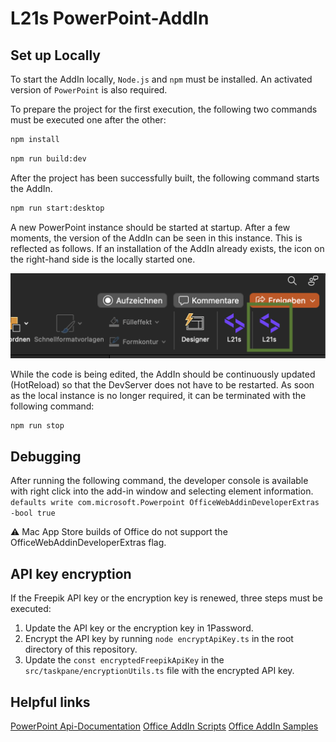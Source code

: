 # L21s PowerPoint-AddIn

## Set up Locally

To start the AddIn locally, `Node.js` and `npm` must be installed.
An activated version of `PowerPoint` is also required.

To prepare the project for the first execution, the following two commands must be executed one after the other:

```zsh Terminal
npm install
```

```zsh Terminal
npm run build:dev
```

After the project has been successfully built, the following command starts the AddIn.

```zsh Terminal
npm run start:desktop
```

A new PowerPoint instance should be started at startup. After a few moments, the version of the AddIn can be seen in
this instance. This is reflected as follows. If an installation of the AddIn already exists, the icon on the right-hand
side is the locally started one.

![Debug AddIn](docs/addInNew.png)

While the code is being edited, the AddIn should be continuously updated (HotReload) so that the DevServer does not have
to be restarted. As soon as the local instance is no longer required, it can be terminated with the following
command:

```zsh Terminal
npm run stop
```

## Debugging
After running the following command, the developer console is available with right click into the add-in window and selecting element information.  
`defaults write com.microsoft.Powerpoint OfficeWebAddinDeveloperExtras -bool true`

⚠️ Mac App Store builds of Office do not support the OfficeWebAddinDeveloperExtras flag.

## API key encryption
If the Freepik API key or the encryption key is renewed, three steps must be executed:
1. Update the API key or the encryption key in 1Password.
2. Encrypt the API key by running `node encryptApiKey.ts` in the root directory of this repository.
3. Update the `const encryptedFreepikApiKey` in the `src/taskpane/encryptionUtils.ts` file with the encrypted API key.

## Helpful links

[PowerPoint Api-Documentation](https://learn.microsoft.com/de-de/javascript/api/powerpoint?view=powerpoint-js-preview)
[Office AddIn Scripts](https://github.com/OfficeDev/Office-Addin-Scripts)
[Office AddIn Samples](https://github.com/OfficeDev/Office-Add-in-samples)
